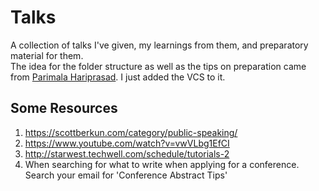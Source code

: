 # Talks  
A collection of talks I've given, my learnings from them, and preparatory material for them.  
The idea for the folder structure as well as the tips on preparation came from [Parimala Hariprasad](https://twitter.com/PariHariprasad). I just added the VCS to it.  

## Some Resources  
1. https://scottberkun.com/category/public-speaking/  
2. https://www.youtube.com/watch?v=vwVLbg1EfCI  
3. http://starwest.techwell.com/schedule/tutorials-2  
4. When searching for what to write when applying for a conference. Search your email for 'Conference Abstract Tips'
